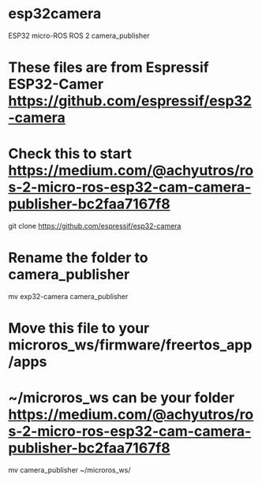 # esp32camera
ESP32 micro-ROS ROS 2 camera_publisher
# These files are from Espressif ESP32-Camer https://github.com/espressif/esp32-camera
# Check this to start https://medium.com/@achyutros/ros-2-micro-ros-esp32-cam-camera-publisher-bc2faa7167f8
git clone https://github.com/espressif/esp32-camera
# Rename the folder to camera_publisher
mv exp32-camera camera_publisher
# Move this file to your microros_ws/firmware/freertos_app/apps
# ~/microros_ws can be your folder https://medium.com/@achyutros/ros-2-micro-ros-esp32-cam-camera-publisher-bc2faa7167f8
mv camera_publisher ~/microros_ws/
